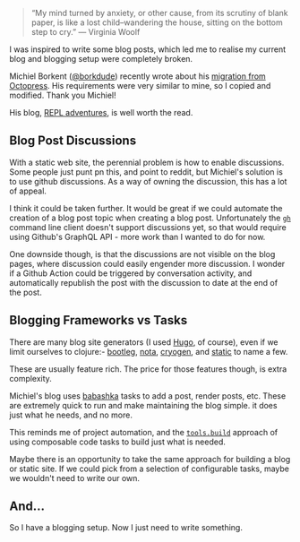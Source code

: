 > “My mind turned by anxiety, or other cause, from its scrutiny of blank
> paper, is like a lost child–wandering the house, sitting on the bottom
> step to cry.”  — Virginia Woolf

I was inspired to write some blog posts, which led me to realise my
current blog and blogging setup were completely broken.

Michiel Borkent ([@borkdude](https://twitter.com/borkdude)) recently
wrote about his
[migration from Octopress](https://blog.michielborkent.nl/migrating-octopress-to-babashka.html).
His requirements were very similar to mine, so I copied and modified.
Thank you Michiel!

His blog, [REPL adventures](https://blog.michielborkent.nl/), is well
worth the read.

## Blog Post Discussions

With a static web site, the perennial problem is how to enable
discussions.  Some people just punt pn this, and point to reddit, but
Michiel's solution is to use github discussions.  As a way of owning the
discussion, this has a lot of appeal.

I think it could be taken further.  It would be great if we could
automate the creation of a blog post topic when creating a blog post.
Unfortunately the [`gh`](https://cli.github.com/) command line client
doesn't support discussions yet, so that would require using Github's
GraphQL API - more work than I wanted to do for now.

One downside though, is that the discussions are not visible on the blog
pages, where discussion could easily engender more discussion. I wonder
if a Github Action could be triggered by conversation activity, and
automatically republish the post with the discussion to date at the end
of the post.


## Blogging Frameworks vs Tasks

There are many blog site generators (I used [Hugo](https://gohugo.io/),
of course), even if we limit ourselves to clojure:-
[bootleg](https://github.com/retrogradeorbit/bootleg),
[nota](https://github.com/rafaeldelboni/nota),
[cryogen](https://github.com/cryogen-project/cryogen), and
[static](https://github.com/nakkaya/static) to name a few.

These are usually feature rich.  The price for those features though, is
extra complexity.

Michiel's blog uses [babashka](https://book.babashka.org/) tasks to add
a post, render posts, etc. These are extremely quick to run and make
maintaining the blog simple.  it does just what he needs, and no more.

This reminds me of project automation, and the
[`tools.build`](https://clojure.org/guides/tools_build) approach of
using composable code tasks to build just what is needed.

Maybe there is an opportunity to take the same approach for building a
blog or static site. If we could pick from a selection of configurable
tasks, maybe we wouldn't need to write our own.


## And…

So I have a blogging setup.  Now I just need to write something.

<!---
[borkdude-octopress][https://blog.michielborkent.nl/migrating-octopress-to-babashka.html]
[borkdude-blog][https://blog.michielborkent.nl/]
[cryogen][https://github.com/cryogen-project/cryogen]
[static][https://github.com/nakkaya/static]
[nota][https://github.com/rafaeldelboni/nota]
[hugo][https://gohugo.io/]
[babashka][https://book.babashka.org/]
[tools.build][https://clojure.org/guides/tools_build]
[gh][https://cli.github.com/]
[bootleg][https://github.com/retrogradeorbit/bootleg]
--->
